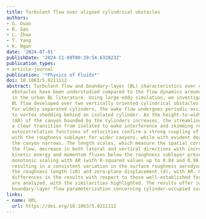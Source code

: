 ```yaml
---
title: Turbulent flow over aligned cylindrical obstacles
authors:
- G. Duan
- R. Gao
- L. Zhao
- T. Yang
- K. Ngan
date: '2024-07-01'
publishDate: '2024-11-09T00:39:54.632823Z'
publication_types:
- article-journal
publication: '*Physics of Fluids*'
doi: 10.1063/5.0211112
abstract: Turbulent flow and boundary-layer (BL) characteristics over cylindrical
  obstacles have been understudied compared to the flow dynamics around cubic roughness
  in the urban BL literature. Using large-eddy simulation, we investigate a turbulent
  BL flow developed over two vertically oriented cylindrical obstacles aligned downstream.
  For widely separated cylinders, the wake flow undergoes periodic oscillations akin
  to vortex shedding behind an isolated cylinder. As the height-to-width aspect ratio
  (AR) of the canyon bounded by the cylinders increases, the streamline geometry exhibits
  a clear transition from isolated to wake interference and skimming regimes. Two-point
  autocorrelation functions of velocities confirm a strong coupling of canyon flow
  with the roughness sublayer for wider canyons, while with evident decoupling as
  the canyon narrows. The length scales, which measure the spatial correlation in
  the flow, decrease in both lateral and vertical directions with increasing AR. Turbulent
  kinetic energy and momentum fluxes below the roughness sublayer present pronounced
  monotonic scaling with AR (with R-squared values up to 0.84 and 0.98, respectively),
  resulting in a consistent variation in the surface roughness aerodynamic parameters,
  the roughness length (z0) and zero-plane displacement (d), with AR. Quantitative
  differences in the results with respect to those well-established for street canyons
  are analyzed, with the similarities highlighted. The results offer insights into
  boundary-layer flow parameterization concerning cylinder-occupied surface roughness.
links:
- name: URL
  url: https://doi.org/10.1063/5.0211112
---
```

